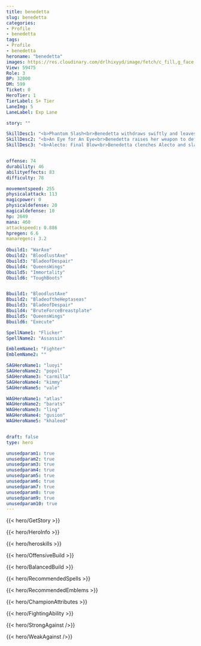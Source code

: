 ```yaml
---
title: benedetta
slug: benedetta
categories: 
- Profile 
- benedetta
tags: 
- Profile
- benedetta
heroname: "benedetta"
images: https://res.cloudinary.com/drlhixyyd/image/fetch/c_fill,g_face,f_auto/https://cdn2-build.mobagenie.my.id/p/images/banner/full/benedetta.jpg
View: 59475 
Role: 3 
BP: 32000
DM: 599 
Ticket: 0 
HeroTier: 1 
TierLabel: S+ Tier 
LaneImg: 5
LaneLabel: Exp Lane 

story: ""

SkillDesc1: "<b>Phantom Slash<br>Benedetta withdraws swiftly and leaves a shadow in front. After a short delay, her shadow slashes forward in a fan-shaped area, dealing 200<font color='#D58E1F'>( +60% Total Physical ATK)</font> <font color='#C53535'>(Physical Damage)</font> and slowing the enemies by 60% for 0.5s. Meanwhile, Benedetta dashes forward to slash, dealing 50<font color='#D58E1F'>( +70% Total Physical ATK)</font> <font color='#C53535'>(Physical Damage)</font>. (If the target is hit by her shadow, damage caused by Benedetta herself will increase to 200%.)"   
SkillDesc2: "<b>An Eye for An Eye<br>Benedetta raises her weapon to defend, gaining control immunity and blocking damage from any source for 0.8s. After this, she stabs in the designated direction, dealing 300<font color='#D58E1F'>( +80% Total Physical ATK)</font> <font color='#C53535'>(Physical Damage)</font>. If Benedetta successfully fends off any damage while defending, she will gain full <font color='#404495'>(Sword Intent)</font>. If she fends off any control effects, her subsequent stab stuns the target for 1.5s."   
SkillDesc3: "<b>Alecto: Final Blow<br>Benedetta clenches Alecto and slashes forward after a short delay (invincible while dashing), slowing all targets on the path by 70% for 1s. After dashing, Benedetta detonates the Sword Intent on the path, strangling the enemy with the Sword Intent for 2.5s, dealing 120<font color='#D58E1F'>( +85% Extra Physical ATK)</font> <font color='#C53535'>(Physical Damage)</font> and slowing the enemy by 20% every 0.2s."   


offense: 74 
durability: 46 
abilityeffects: 83 
difficulty: 78 

movementspeed: 255
physicalattack: 113
magicpower: 0
physicaldefense: 20
magicaldefense: 10
hp: 2649
mana: 460
attackspeed:: 0.886
hpregen: 6.6
manaregen:: 3.2
 
Obuild1: "WarAxe"  
Obuild2: "BloodlustAxe" 
Obuild3: "BladeofDespair" 
Obuild4: "QueensWings" 
Obuild5: "Immortality" 
Obuild6: "ToughBoots" 


Bbuild1: "BloodlustAxe"  
Bbuild2: "BladeoftheHeptaseas" 
Bbuild3: "BladeofDespair" 
Bbuild4: "BruteForceBreastplate" 
Bbuild5: "QueensWings" 
Bbuild6: "Execute" 

SpellName1: "Flicker" 
SpellName2: "Assassin"   

EmblemName1: "Fighter" 
EmblemName2: ""    

SAGHeroName1: "luoyi"
SAGHeroName2: "popol"
SAGHeroName3: "carmilla"
SAGHeroName4: "kimmy"
SAGHeroName5: "vale"

WAGHeroName1: "atlas"
WAGHeroName2: "barats"
WAGHeroName3: "ling"
WAGHeroName4: "gusion"
WAGHeroName5: "khaleed"


draft: false
type: hero

unusedparam1: true
unusedparam2: true
unusedparam3: true
unusedparam4: true
unusedparam5: true
unusedparam6: true
unusedparam7: true
unusedparam8: true
unusedparam9: true
unusedparam10: true
---
```



{{< hero/GetStory >}}

{{< hero/HeroInfo >}}
 
{{< hero/heroskills >}}

{{< hero/OffensiveBuild >}} 

{{< hero/BalancedBuild >}}


{{< hero/RecommendedSpells >}}  

{{< hero/RecommendedEmblems >}}   


{{< hero/ChampionAttributes >}}


{{< hero/FightingAbility >}}

{{< hero/StrongAgainst />}}

{{< hero/WeakAgainst />}}
